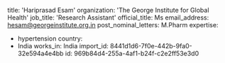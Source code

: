 title: 'Hariprasad Esam'
organization: 'The George Institute for Global Health'
job_title: 'Research Assistant'
official_title: Ms
email_address: hesam@georgeinstitute.org.in
post_nominal_letters: M.Pharm
expertise:
  - hypertension
country:
  - India
works_in: India
import_id: 8441d1d6-7f0e-442b-9fa0-32e594a4e4bb
id: 969b84d4-255a-4af1-b24f-c2e2ff53e3d0
